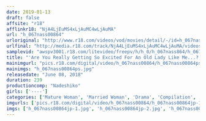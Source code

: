 ```yaml
---
date: 2019-01-13
draft: false
affsite: "r18"
afflinkr18: "NjA4LjEuMS4xLjAuMC4wLjAuMA"
url: "h_067nass00864"
urloriginal: "http://www.r18.com/videos/vod/movies/detail/-/id=h_067nass00864"
urlfinal: "http://media.r18.com/track/NjA4LjEuMS4xLjAuMC4wLjAuMA/videos/vod/movies/detail/-/id=h_067nass00864"
samplevid: "awspv3001.r18.com/litevideo/freepv/h/h_0/h_067nass864/h_067nass864_dmb_w.mp4"
title: "'Are You Really Getting So Excited For An Old Lady Like Me...?' This 60 Something Lady Was Already In Menopause And Had Forgotten What It Felt Like To Be A Woman, But When She Learned That This Young Man (Who Was Young Enough To Be Her Son) Was Still Just A Cherry Boy, She Took Pity On Him..."
mainimgurl: "pics.r18.com/digital/video/h_067nass00864/h_067nass00864ps.jpg"
mainimgs: "h_067nass00864ps.jpg"
releasedate: "June 08, 2018"
duration: 239
productioncomp: "Nadeshiko"
girls: ['----']
categories: ['Mature Woman', 'Married Woman', 'Drama', 'Compilation', 'Over 4 Hours']
imgurls: ['pics.r18.com/digital/video/h_067nass00864/h_067nass00864jp-1.jpg', 'pics.r18.com/digital/video/h_067nass00864/h_067nass00864jp-2.jpg', 'pics.r18.com/digital/video/h_067nass00864/h_067nass00864jp-3.jpg', 'pics.r18.com/digital/video/h_067nass00864/h_067nass00864jp-4.jpg', 'pics.r18.com/digital/video/h_067nass00864/h_067nass00864jp-5.jpg', 'pics.r18.com/digital/video/h_067nass00864/h_067nass00864jp-6.jpg', 'pics.r18.com/digital/video/h_067nass00864/h_067nass00864jp-7.jpg', 'pics.r18.com/digital/video/h_067nass00864/h_067nass00864jp-8.jpg', 'pics.r18.com/digital/video/h_067nass00864/h_067nass00864jp-9.jpg', 'pics.r18.com/digital/video/h_067nass00864/h_067nass00864jp-10.jpg', 'pics.r18.com/digital/video/h_067nass00864/h_067nass00864jp-11.jpg', 'pics.r18.com/digital/video/h_067nass00864/h_067nass00864jp-12.jpg', 'pics.r18.com/digital/video/h_067nass00864/h_067nass00864jp-13.jpg', 'pics.r18.com/digital/video/h_067nass00864/h_067nass00864jp-14.jpg', 'pics.r18.com/digital/video/h_067nass00864/h_067nass00864jp-15.jpg', 'pics.r18.com/digital/video/h_067nass00864/h_067nass00864jp-16.jpg', 'pics.r18.com/digital/video/h_067nass00864/h_067nass00864jp-17.jpg', 'pics.r18.com/digital/video/h_067nass00864/h_067nass00864jp-18.jpg', 'pics.r18.com/digital/video/h_067nass00864/h_067nass00864jp-19.jpg', 'pics.r18.com/digital/video/h_067nass00864/h_067nass00864jp-20.jpg']
imgs: ['h_067nass00864jp-1.jpg', 'h_067nass00864jp-2.jpg', 'h_067nass00864jp-3.jpg', 'h_067nass00864jp-4.jpg', 'h_067nass00864jp-5.jpg', 'h_067nass00864jp-6.jpg', 'h_067nass00864jp-7.jpg', 'h_067nass00864jp-8.jpg', 'h_067nass00864jp-9.jpg', 'h_067nass00864jp-10.jpg', 'h_067nass00864jp-11.jpg', 'h_067nass00864jp-12.jpg', 'h_067nass00864jp-13.jpg', 'h_067nass00864jp-14.jpg', 'h_067nass00864jp-15.jpg', 'h_067nass00864jp-16.jpg', 'h_067nass00864jp-17.jpg', 'h_067nass00864jp-18.jpg', 'h_067nass00864jp-19.jpg', 'h_067nass00864jp-20.jpg']
---
```

